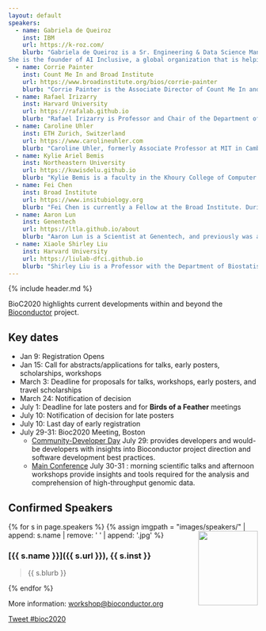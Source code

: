 ```yaml
---
layout: default
speakers:
  - name: Gabriela de Queiroz
    inst: IBM
    url: https://k-roz.com/
    blurb: "Gabriela de Queiroz is a Sr. Engineering & Data Science Manager at IBM where she leads the CODAIT Machine Learning Team. She works in different open source projects and is actively involved with several organizations to foster an inclusive community.
She is the founder of AI Inclusive, a global organization that is helping increase the representation and participation of gender minorities in Artificial Intelligence. She is also the founder of R-Ladies, a worldwide organization for promoting diversity in the R community with more than 180 chapters in 45+ countries. She has worked in several startups where she built teams, developed statistical models and employed a variety of techniques to derive insights and drive data-centric decisions."
  - name: Corrie Painter
    inst: Count Me In and Broad Institute
    url: https://www.broadinstitute.org/bios/corrie-painter
    blurb: "Corrie Painter is the Associate Director of Count Me In and is a research scientist at the Broad Institute of MIT and Harvard.  A trained cancer researcher with a Ph.D. in biochemistry, she completed her postdoctoral work in cancer immunology, focused on melanoma. In 2010, Painter was diagnosed with angiosarcoma. She has combined her cancer advocacy and scientific background to engage with patients in order to build and carry out patient-partnered genomics studies. She is also the co-founder of Angiosarcoma Awareness Inc."
  - name: Rafael Irizarry
    inst: Harvard University
    url: https://rafalab.github.io
    blurb: "Rafael Irizarry is Professor and Chair of the Department of Data Sciences at the Dana-Farber Cancer Institute and a Professor of Biostatistics at Harvard School of Public Health, and one of the original founders of the Bioconductor Project. Professor Irizarry’s work has focused on problems related to microarray, next-generation sequencing, and genomic data. Currently, he is interested in leveraging his knowledge in translational work, e.g. developing diagnostic tools and discovering biomarkers. During his career, he has co-authored papers on a variety of topics including musical sound signals, infectious diseases, circadian patterns in health, fetal health monitoring, and estimating the effects of Hurricane María in Puerto Rico."
  - name: Caroline Uhler
    inst: ETH Zurich, Switzerland
    url: https://www.carolineuhler.com
    blurb: "Caroline Uhler, formerly Associate Professor at MIT in Cambridge, USA, recently joined the ETH Zurich, Switzerland, as Professor of Machine Learning, Statistics and Genomics. Her research focuses on statistics, machine learning and computational biology. In particular, graphical models, causal inference, algebraic statistics and applications to genomics, for example linking the spatial organization of the DNA with gene regulation."
  - name: Kylie Ariel Bemis
    inst: Northeastern University
    url: https://kuwisdelu.github.io
    blurb: "Kylie Bemis is a faculty in the Khoury College of Computer Sciences at Northeastern University where she teaches data science and develops curriculum for the MS in Data Science program. Her research interests include machine learning and large-scale statistical computing for bioinformatics. She is active in outreach to the Native American and LGBTQ communities, an enrolled member of the Zuni tribe, and a writer of fiction and poetry."
  - name: Fei Chen
    inst: Broad Institute
    url: https://www.insitubiology.org
    blurb: "Fei Chen is currently a Fellow at the Broad Institute. During the course of his doctoral studies in Biological Engineering at MIT, Fei co-invented expansion microscopy (ExM): A breakthrough technique that allows for super-resolution imaging of biological samples with conventional light microscopes. Chen's lab utilizes ExM as a platform for in situ transcriptomics and epigenomics, while continuing to pioneer novel molecular and microscopy tools to uniquely illuminate biological pathways and function."
  - name: Aaron Lun
    inst: Genentech
    url: https://ltla.github.io/about
    blurb: "Aaron Lun is a Scientist at Genentech, and previously was a research associate in John Marioni’s group at the CRUK Cambridge Institute and completed a PhD with Gordon Smyth at the Walter and Eliza Hall Institute for Medical Research in Melbourne. Aaron is a prolific contributor to the Bioconductor project, currently especially in the area of single-cell RNA-seq."
  - name: Xiaole Shirley Liu
    inst: Harvard University
    url: https://liulab-dfci.github.io
    blurb: "Shirley Liu is a Professor with the Department of Biostatistics and Computational Biology at the Dana-Farber Cancer Institute and Harvard School of Public Health. Her research focuses on algorithm development and integrative mining from big data generated on microarrays, massively parallel sequencing, and other high throughput techniques to model the specificity and function of transcription factors, chromatin regulators and lncRNAs in tumor development, progression, drug response and resistance."
---
```


{% include header.md %}

BioC2020 highlights current developments within and beyond
the [Bioconductor](https://www.bioconductor.org) project. 


## Key dates

- Jan 9: Registration Opens
- Jan 15: Call for abstracts/applications for talks, early posters, scholarships, workshops
- March 3: Deadline for proposals for talks, workshops, early posters, and travel scholarships
- March 24: Notification of decision
- July 1: Deadline for late posters and for __Birds of a Feather__ meetings
- July 10: Notification of decision for late posters
- July 10: Last day of early registration
- July 29-31: Bioc2020 Meeting, Boston
  - [Community-Developer Day](./schedule-developer-day) July 29:
    provides developers and would-be developers with insights into
    Bioconductor project direction and software development best
    practices.
  - [Main Conference](./schedule-day-two) July 30-31 :
    morning scientific talks and afternoon workshops provide insights
    and tools required for the analysis and comprehension of
    high-throughput genomic data.
  

## Confirmed Speakers

{% for s in page.speakers %}
{% assign imgpath = "images/speakers/" | append: s.name | remove: ' ' | append: '.jpg' %}
<img src="{{ imgpath }}" style="float:right; width:120px; height:150px; object-fit: cover">
### [{{ s.name }}]({{ s.url }}), {{ s.inst }}

> {{ s.blurb }}

{% endfor %}

More information: [workshop@bioconductor.org][contact]

<a href="https://twitter.com/intent/tweet?button_hashtag=bioc2020&ref_src=twsrc%5Etfw"
    class="twitter-hashtag-button"
    data-show-count="false">Tweet #bioc2020</a>

<script async src="https://platform.twitter.com/widgets.js" charset="utf-8"></script>

[contact]: mailto:workshop@bioconductor.org?subject=BioC2020%20question
[survey]: https://forms.gle/eRWv3tdXLvxYT2CYA
